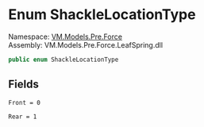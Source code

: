 # Enum ShackleLocationType

Namespace: [VM.Models.Pre.Force](VM.Models.Pre.Force.md)  
Assembly: VM.Models.Pre.Force.LeafSpring.dll  

```csharp
public enum ShackleLocationType
```

## Fields

`Front = 0` 

`Rear = 1` 


